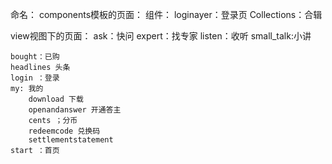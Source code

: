 命名：
components模板的页面：
组件：
	loginayer：登录页
	Collections：合辑


view视图下的页面：
	ask：快问
	expert：找专家
	listen：收听
	small_talk:小讲
	
	bought：已购
	headlines 头条
	login ：登录
	my: 我的
		download 下载
		openandanswer 开通答主
		cents ；分币
		redeemcode 兑换码
		settlementstatement
	start ：首页